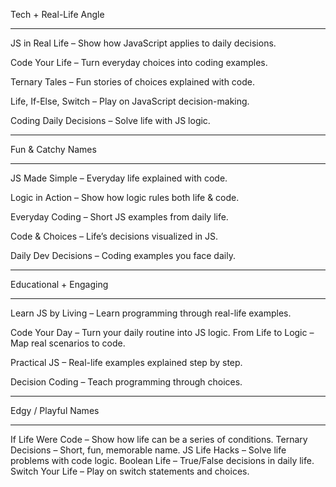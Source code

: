 Tech + Real-Life Angle
______________________________

JS in Real Life – Show how JavaScript applies to daily decisions.

Code Your Life – Turn everyday choices into coding examples.

Ternary Tales – Fun stories of choices explained with code.

Life, If-Else, Switch – Play on JavaScript decision-making.

Coding Daily Decisions – Solve life with JS logic.
______________________________

Fun & Catchy Names
______________________________
JS Made Simple – Everyday life explained with code.

Logic in Action – Show how logic rules both life & code.

Everyday Coding – Short JS examples from daily life.

Code & Choices – Life’s decisions visualized in JS.

Daily Dev Decisions – Coding examples you face daily.
______________________________

Educational + Engaging
______________________________

Learn JS by Living – Learn programming through real-life examples.

Code Your Day – Turn your daily routine into JS logic.
From Life to Logic – Map real scenarios to code.

Practical JS – Real-life examples explained step by step.

Decision Coding – Teach programming through choices.
______________________________
Edgy / Playful Names
______________________________
If Life Were Code – Show how life can be a series of conditions.
Ternary Decisions – Short, fun, memorable name.
JS Life Hacks – Solve life problems with code logic.
Boolean Life – True/False decisions in daily life.
Switch Your Life – Play on switch statements and choices.